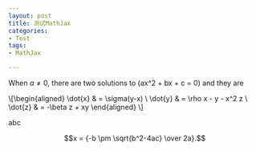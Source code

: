 ```yaml
---
layout: post
title: 测试MathJax
categories:
- Test
tags:
- MathJax

---
```


When $a \ne 0$, there are two solutions to \(ax^2 + bx + c = 0\) and they are
\\[\begin{aligned} \dot{x} & = \sigma(y-x) \\ \dot{y} & = \rho x - y - x^2 z \\ \dot{z} & = -\beta z + xy \end{aligned} \\]
abc
$$x = {-b \pm \sqrt{b^2-4ac} \over 2a}.$$